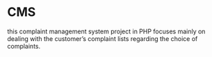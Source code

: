 # CMS
this complaint management system project in PHP focuses mainly on dealing with the customer’s complaint lists regarding the choice of complaints.
